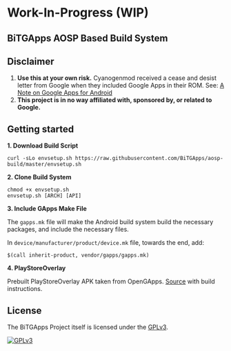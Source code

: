 # Work-In-Progress (WIP)

## BiTGApps AOSP Based Build System

## Disclaimer
1. **Use this at your own risk.** Cyanogenmod received a cease and desist letter from Google when they included Google Apps in their ROM. See: [A Note on Google Apps for Android](http://android-developers.blogspot.com/2009/09/note-on-google-apps-for-android.html)
2. **This project is in no way affiliated with, sponsored by, or related to Google.**

## Getting started

**1. Download Build Script**

```
curl -sLo envsetup.sh https://raw.githubusercontent.com/BiTGApps/aosp-build/master/envsetup.sh
```

**2. Clone Build System**

```
chmod +x envsetup.sh
envsetup.sh [ARCH] [API]
```

**3. Include GApps Make File**

The `gapps.mk` file will make the Android build system build the necessary packages, and include the necessary files.

In `device/manufacturer/product/device.mk` file, towards the end, add:

```
$(call inherit-product, vendor/gapps/gapps.mk)
```

**4. PlayStoreOverlay**

Prebuilt PlayStoreOverlay APK taken from OpenGApps. [Source](https://gitlab.opengapps.org/opengapps/all/-/commit/36c9eb21f93d2649cc5dcc29d308fb244859f533) with build instructions.

## License

The BiTGApps Project itself is licensed under the [GPLv3](https://www.gnu.org/licenses/gpl-3.0.txt).

[![GPLv3](https://www.gnu.org/graphics/gplv3-127x51.png)](https://www.gnu.org/licenses/gpl-3.0.en.html)
